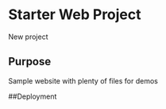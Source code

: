 # Starter Web Project

New project
## Purpose

Sample website with plenty of files for demos

##Deployment
